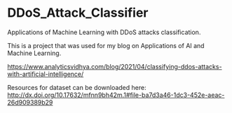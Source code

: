 # DDoS_Attack_Classifier
Applications of Machine Learning with DDoS attacks classification.

This is a project that was used for my blog on Applications of AI and Machine Learning.

https://www.analyticsvidhya.com/blog/2021/04/classifying-ddos-attacks-with-artificial-intelligence/

Resources for dataset can be downloaded here:
http://dx.doi.org/10.17632/mfnn9bh42m.1#file-ba7d3a46-1dc3-452e-aeac-26d909389b29
